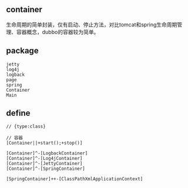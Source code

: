 ## container
生命周期的简单封装，仅有启动、停止方法，对比tomcat和spring生命周期管理、容器概念，dubbo的容器较为简单。

## package
```
jetty
log4j
logback
page
spring
Container
Main
```
## define
```yuml
// {type:class}

// 容器
[Container||+start();+stop()]

[Container]^-[LogbackContainer]
[Container]^-[Log4jContainer]
[Container]^-[JettyContainer]
[Container]^-[SpringContainer]

[SpringContainer]++-[ClassPathXmlApplicationContext]

```